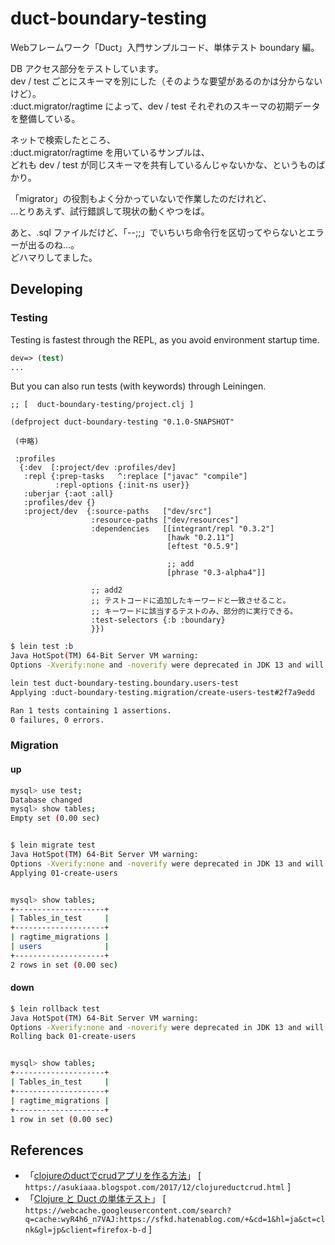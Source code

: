 # duct-boundary-testing

Webフレームワーク「Duct」入門サンプルコード、単体テスト boundary 編。

DB アクセス部分をテストしています。<br>
dev / test ごとにスキーマを別にした（そのような要望があるのかは分からないけど）。<br>
:duct.migrator/ragtime によって、dev / test それぞれのスキーマの初期データを整備している。<br>

ネットで検索したところ、<br>
:duct.migrator/ragtime を用いているサンプルは、<br>
どれも dev / test が同じスキーマを共有しているんじゃないかな、というものばかり。<br>

「migrator」の役割もよく分かっていないで作業したのだけれど、<br>
…とりあえず、試行錯誤して現状の動くやつをば。<br>

あと、.sql ファイルだけど、「--;;」でいちいち命令行を区切ってやらないとエラーが出るのね…。<br>
どハマりしてました。<br>

## Developing

<!---

### Setup

When you first clone this repository, run:

```sh
lein duct setup
```

This will create files for local configuration, and prep your system
for the project.

### Environment

To begin developing, start with a REPL.

```sh
lein repl
```

Then load the development environment.

```clojure
user=> (dev)
:loaded
```

Run `go` to prep and initiate the system.

```clojure
dev=> (go)
:duct.server.http.jetty/starting-server {:port 3000}
:initiated
```

By default this creates a web server at <http://localhost:3000>.

When you make changes to your source files, use `reset` to reload any
modified files and reset the server.

```clojure
dev=> (reset)
:reloading (...)
:resumed
```

-->

### Testing

Testing is fastest through the REPL, as you avoid environment startup
time.

```clojure
dev=> (test)
...
```

But you can also run tests (with keywords) through Leiningen.

```edn
;; [  duct-boundary-testing/project.clj ]

(defproject duct-boundary-testing "0.1.0-SNAPSHOT"

 (中略)

 :profiles
  {:dev  [:project/dev :profiles/dev]
   :repl {:prep-tasks   ^:replace ["javac" "compile"]
          :repl-options {:init-ns user}}
   :uberjar {:aot :all}
   :profiles/dev {}
   :project/dev  {:source-paths   ["dev/src"]
                  :resource-paths ["dev/resources"]
                  :dependencies   [[integrant/repl "0.3.2"]
                                   [hawk "0.2.11"]
                                   [eftest "0.5.9"]

                                   ;; add
                                   [phrase "0.3-alpha4"]]

                  ;; add2
                  ;; テストコードに追加したキーワードと一致させること。
                  ;; キーワードに該当するテストのみ、部分的に実行できる。
                  :test-selectors {:b :boundary}
                  }})
```

```sh
$ lein test :b
Java HotSpot(TM) 64-Bit Server VM warning:
Options -Xverify:none and -noverify were deprecated in JDK 13 and will likely be removed in a future release.

lein test duct-boundary-testing.boundary.users-test
Applying :duct-boundary-testing.migration/create-users-test#2f7a9edd

Ran 1 tests containing 1 assertions.
0 failures, 0 errors.

```


### Migration

#### up

```sh
mysql> use test;
Database changed
mysql> show tables;
Empty set (0.00 sec)


$ lein migrate test
Java HotSpot(TM) 64-Bit Server VM warning: 
Options -Xverify:none and -noverify were deprecated in JDK 13 and will likely be removed in a future release.
Applying 01-create-users


mysql> show tables;
+--------------------+
| Tables_in_test     |
+--------------------+
| ragtime_migrations |
| users              |
+--------------------+
2 rows in set (0.00 sec)

```

#### down

```sh
$ lein rollback test
Java HotSpot(TM) 64-Bit Server VM warning: 
Options -Xverify:none and -noverify were deprecated in JDK 13 and will likely be removed in a future release.
Rolling back 01-create-users


mysql> show tables;
+--------------------+
| Tables_in_test     |
+--------------------+
| ragtime_migrations |
+--------------------+
1 row in set (0.00 sec)

```

<!---

## Legal

Copyright © 2021 FIXME

-->

## References

- 「[clojureのductでcrudアプリを作る方法][1]」 [ `https://asukiaaa.blogspot.com/2017/12/clojureductcrud.html` ]<br>
- 「[Clojure と Duct の単体テスト][2]」 [ `https://webcache.googleusercontent.com/search?q=cache:wyR4h6_n7VAJ:https://sfkd.hatenablog.com/+&cd=1&hl=ja&ct=clnk&gl=jp&client=firefox-b-d` ]<br>

[1]: https://asukiaaa.blogspot.com/2017/12/clojureductcrud.html
[2]: https://webcache.googleusercontent.com/search?q=cache:wyR4h6_n7VAJ:https://sfkd.hatenablog.com/+&cd=1&hl=ja&ct=clnk&gl=jp&client=firefox-b-d
